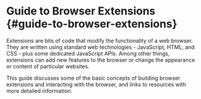 # Guide to Browser Extensions {#guide-to-browser-extensions}

Extensions are bits of code that modify the functionality of a web browser. They are written using standard web technologies - JavaScript, HTML, and CSS - plus some dedicated JavaScript APIs. Among other things, extensions can add new features to the browser or change the appearance or content of particular websites.

This guide discusses some of the basic concepts of building browser extensions and interacting with the browser, and links to resources with more detailed information.